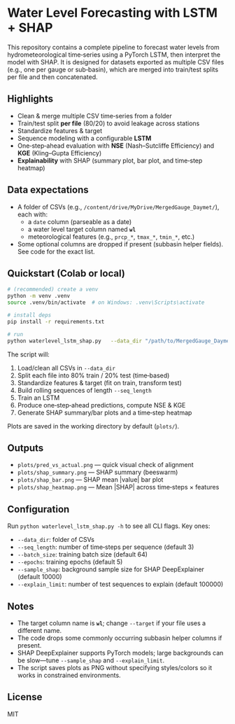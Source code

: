 # Water Level Forecasting with LSTM + SHAP

This repository contains a complete pipeline to forecast water levels from hydrometeorological time‑series using a PyTorch LSTM, then interpret the model with SHAP. It is designed for datasets exported as multiple CSV files (e.g., one per gauge or sub‑basin), which are merged into train/test splits per file and then concatenated.

## Highlights
- Clean & merge multiple CSV time‑series from a folder
- Train/test split **per file** (80/20) to avoid leakage across stations
- Standardize features & target
- Sequence modeling with a configurable **LSTM**
- One‑step‑ahead evaluation with **NSE** (Nash–Sutcliffe Efficiency) and **KGE** (Kling–Gupta Efficiency)
- **Explainability** with SHAP (summary plot, bar plot, and time‑step heatmap)

## Data expectations
- A folder of CSVs (e.g., `/content/drive/MyDrive/MergedGauge_Daymet/`), each with:
  - a `date` column (parseable as a date)
  - a water level target column named **`wl`**
  - meteorological features (e.g., `prcp_*`, `tmax_*`, `tmin_*`, etc.)
- Some optional columns are dropped if present (subbasin helper fields). See code for the exact list.

## Quickstart (Colab or local)
```bash
# (recommended) create a venv
python -m venv .venv
source .venv/bin/activate  # on Windows: .venv\Scripts\activate

# install deps
pip install -r requirements.txt

# run
python waterlevel_lstm_shap.py   --data_dir "/path/to/MergedGauge_Daymet"   --seq_length 3   --batch_size 64   --epochs 5   --sample_shap 10000   --explain_limit 100000
```

The script will:
1. Load/clean all CSVs in `--data_dir`
2. Split each file into 80% train / 20% test (time‑based)
3. Standardize features & target (fit on train, transform test)
4. Build rolling sequences of length `--seq_length`
5. Train an LSTM
6. Produce one‑step‑ahead predictions, compute NSE & KGE
7. Generate SHAP summary/bar plots and a time‑step heatmap

Plots are saved in the working directory by default (`plots/`).

## Outputs
- `plots/pred_vs_actual.png` — quick visual check of alignment
- `plots/shap_summary.png` — SHAP summary (beeswarm)
- `plots/shap_bar.png` — SHAP mean |value| bar plot
- `plots/shap_heatmap.png` — Mean |SHAP| across time‑steps × features

## Configuration
Run `python waterlevel_lstm_shap.py -h` to see all CLI flags. Key ones:
- `--data_dir`: folder of CSVs
- `--seq_length`: number of time‑steps per sequence (default 3)
- `--batch_size`: training batch size (default 64)
- `--epochs`: training epochs (default 5)
- `--sample_shap`: background sample size for SHAP DeepExplainer (default 10000)
- `--explain_limit`: number of test sequences to explain (default 100000)

## Notes
- The target column name is **`wl`**; change `--target` if your file uses a different name.
- The code drops some commonly occurring subbasin helper columns if present.
- SHAP DeepExplainer supports PyTorch models; large backgrounds can be slow—tune `--sample_shap` and `--explain_limit`.
- The script saves plots as PNG without specifying styles/colors so it works in constrained environments.

## License
MIT

